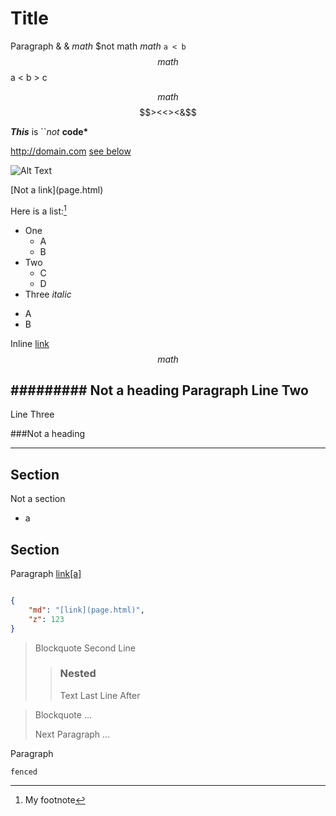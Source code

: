 Title
=====
Paragraph & &amp; $math$ $not math $math$ ``a < b``
$$ math $$
a < b > c

$$ math $$
$$><<><&$$

***This*** is ``*not* **code\***

<http://domain.com> [see below](#foot)

![Alt Text](image.png)

\[Not a link](page.html)

Here is a list:[^foot]
* One
  * A
  * B
* Two
  - C
  - D
* Three
*italic*
- A
- B

Inline <a href="page.html">link</a>
$$
math $$

######### Not a heading
Paragraph
Line Two
---
Line Three

###Not a heading


---

Section
-------
Not a section
- a

## Section
Paragraph [link[a]](page(pa(r)en).html)

```json

{
    "md": "[link](page.html)",
    "z": 123
}

```
> Blockquote
> Second Line
> > ### Nested
> > Text
> Last Line
After

> Blockquote
> ...
>
> Next Paragraph
> ...

Paragraph
```
fenced
```

[^foot]: My footnote
